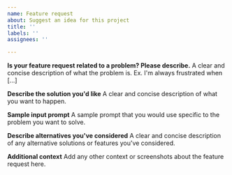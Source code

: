 ```yaml
---
name: Feature request
about: Suggest an idea for this project
title: ''
labels: ''
assignees: ''

---
```


**Is your feature request related to a problem? Please describe.**
A clear and concise description of what the problem is. Ex. I'm always frustrated when [...]

**Describe the solution you'd like**
A clear and concise description of what you want to happen.

**Sample input prompt**
A sample prompt that you would use specific to the problem you want to solve.

**Describe alternatives you've considered**
A clear and concise description of any alternative solutions or features you've considered.

**Additional context**
Add any other context or screenshots about the feature request here.